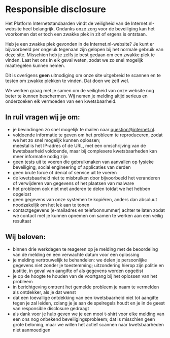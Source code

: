 
# Responsible disclosure

Het Platform Internetstandaarden vindt de veiligheid van de Internet.nl-website 
heel belangrijk. Ondanks onze zorg voor de beveiliging kan het voorkomen dat
er toch een zwakke plek in zit of ergens is ontstaan.

Heb je een zwakke plek gevonden in de Internet.nl-website? Je kunt er
bijvoorbeeld per ongeluk tegenaan zijn gelopen bij het normale gebruik van
deze site. Misschien heb je zelfs je best gedaan om een zwakke plek te vinden.
Laat het ons in elk geval weten, zodat we zo snel mogelijk maatregelen kunnen
nemen.

Dit is overigens **geen** uitnodiging om onze site uitgebreid te scannen en te
testen om zwakke plekken te vinden. Dat doen we zelf wel.

We werken graag met je samen om de veiligheid van onze website nog beter te
kunnen beschermen. Wij nemen je melding altijd serieus en onderzoeken elk
vermoeden van een kwetsbaarheid.

## In ruil vragen wij je om:

- je bevindingen zo snel mogelijk te mailen naar
  [question@internet.nl](question@internet.nl).
- voldoende informatie te geven om het probleem te reproduceren, zodat we het
  zo snel mogelijk kunnen oplossen;  
  meestal is het IP-adres of de URL, met een omschrijving van de kwetsbaarheid
  voldoende, maar bij complexere kwetsbaarheden kan meer informatie nodig
  zijn
- geen tests uit te voeren die gebruikmaken van aanvallen op fysieke
  beveiliging, social engineering of applicaties van derden
- geen brute force of denial of service uit te voeren
- de kwetsbaarheid niet te misbruiken door bijvoorbeeld het veranderen of
  verwijderen van gegevens of het plaatsen van malware
- het probleem ook niet met anderen te delen totdat we het hebben opgelost
- geen gegevens van onze systemen te kopiëren, anders dan absoluut
  noodzakelijk om het lek aan te tonen
- contactgegevens (e-mailadres en telefoonnummer) achter te laten zodat we
  contact met je kunnen opnemen om samen te werken aan een veilig resultaat

## Wij beloven:

- binnen drie werkdagen te reageren op je melding met de beoordeling van de
  melding en een verwachte datum voor een oplossing
- je melding vertrouwelijk te behandelen: we delen je persoonlijke gegevens
  niet zonder je toestemming; uitzondering hierop zijn politie en justitie, in
  geval van aangifte of als gegevens worden opgeëist
- je op de hoogte te houden van de voortgang bij het oplossen van het probleem
- in berichtgeving omtrent het gemelde probleem je naam te vermelden als
  ontdekker, als je dat wenst
- dat een toevallige ontdekking van een kwetsbaarheid niet tot aangifte tegen
  je zal leiden, zolang je je aan de spelregels houdt en je in de geest van
  responsible disclosure gedraagt
- als dank voor je hulp geven we je een mooi t-shirt voor elke melding van een
  ons nog onbekend beveiligingsprobleem; dat is misschien geen grote beloning,
  maar we willen het actief scannen naar kwetsbaarheden niet aanmoedigen
